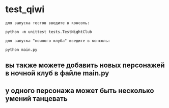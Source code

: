 # test_qiwi
`для запуска тестов введите в консоль:`
```
python -m unittest tests.TestNightClub
```
`для запуска "ночного клуба" введите в консоль:`
```
python main.py
```

## вы также можете добавить новых персонажей в ночной клуб в файле main.py
## у одного персонажа может быть несколько умений танцевать 
